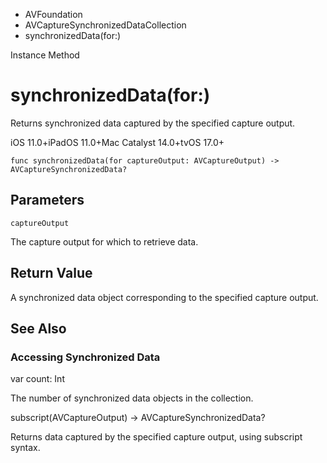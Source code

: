 

- AVFoundation
- AVCaptureSynchronizedDataCollection
-  synchronizedData(for:) 

Instance Method

# synchronizedData(for:)

Returns synchronized data captured by the specified capture output.

iOS 11.0+iPadOS 11.0+Mac Catalyst 14.0+tvOS 17.0+

``` source
func synchronizedData(for captureOutput: AVCaptureOutput) -> AVCaptureSynchronizedData?
```

## Parameters 

`captureOutput`  

The capture output for which to retrieve data.

## Return Value

A synchronized data object corresponding to the specified capture output.

## See Also

### Accessing Synchronized Data

var count: Int

The number of synchronized data objects in the collection.

subscript(AVCaptureOutput) -> AVCaptureSynchronizedData?

Returns data captured by the specified capture output, using subscript syntax.

